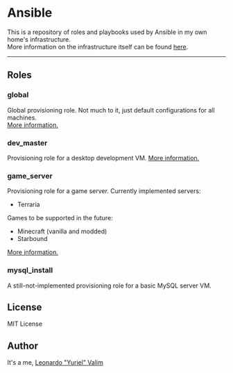 # Ansible
This is a repository of roles and playbooks used by Ansible in my own home's infrastructure. \
More information on the infrastructure itself can be found [here](https://github.com/yuriel-v/Infrastructure).

---

## Roles

### global

Global provisioning role. Not much to it, just default configurations for all machines. \
[More information.](roles/global/README.md)

### dev_master

Provisioning role for a desktop development VM.
[More information.](roles/dev_master/README.md)

### game_server

Provisioning role for a game server. Currently implemented servers:
- Terraria

Games to be supported in the future:
- Minecraft (vanilla and modded)
- Starbound

[More information.](roles/game_server/README.md)

### mysql_install

A still-not-implemented provisioning role for a basic MySQL server VM.

## License

MIT License

## Author

It's a me, [Leonardo "Yuriel" Valim](mailto:emberbec@gmail.com)